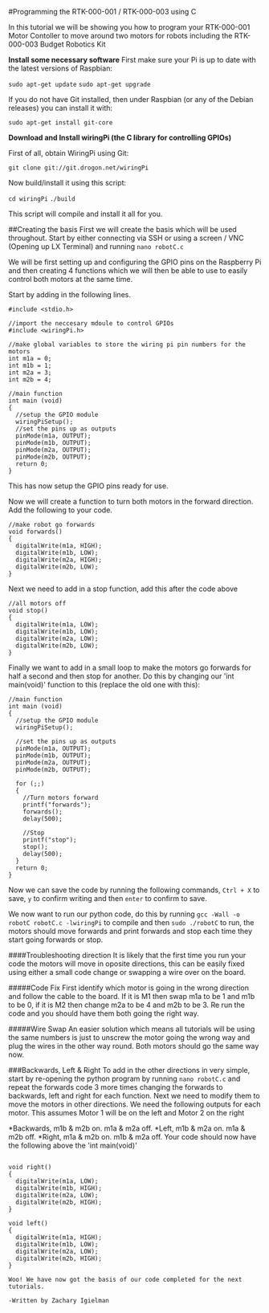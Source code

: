 #Programming the RTK-000-001 / RTK-000-003 using C

In this tutorial we will be showing you how to program your RTK-000-001 Motor Contoller to move around two motors for robots including the RTK-000-003 Budget Robotics Kit

**Install some necessary software**
First make sure your Pi is up to date with the latest versions of Raspbian:

```sudo apt-get update```
```sudo apt-get upgrade```

If you do not have Git installed, then under Raspbian (or any of the Debian releases) you can install it with:

```sudo apt-get install git-core```

**Download and Install wiringPi (the C library for controlling GPIOs)**

First of all, obtain WiringPi using Git:

```git clone git://git.drogon.net/wiringPi```

Now build/install it using this script:

```cd wiringPi```
``` ./build ```

This script will compile and install it all for you.

##Creating the basis
First we will create the basis which will be used throughout. Start by either connecting via SSH or using a screen / VNC (Opening up LX Terminal) and running ```nano robotC.c```

We will be first setting up and configuring the GPIO pins on the Raspberry Pi and then creating 4 functions which we will then be able to use to easily control both motors at the same time.

Start by adding in the following lines.

```
#include <stdio.h>

//import the neccesary mdoule to control GPIOs
#include <wiringPi.h>

//make global variables to store the wiring pi pin numbers for the motors
int m1a = 0;
int m1b = 1;
int m2a = 3;
int m2b = 4;

//main function
int main (void)
{
  //setup the GPIO module
  wiringPiSetup();
  //set the pins up as outputs
  pinMode(m1a, OUTPUT);
  pinMode(m1b, OUTPUT);
  pinMode(m2a, OUTPUT);
  pinMode(m2b, OUTPUT);
  return 0;
}
```

This has now setup the GPIO pins ready for use.

Now we will create a function to turn both motors in the forward direction. Add the following to your code.

```
//make robot go forwards
void forwards()
{
  digitalWrite(m1a, HIGH);
  digitalWrite(m1b, LOW);
  digitalWrite(m2a, HIGH);
  digitalWrite(m2b, LOW);
}
```
Next we need to add in a stop function, add this after the code above
```
//all motors off
void stop()
{
  digitalWrite(m1a, LOW);
  digitalWrite(m1b, LOW);
  digitalWrite(m2a, LOW);
  digitalWrite(m2b, LOW);
}
```
Finally we want to add in a small loop to make the motors go forwards for half a second and then stop for another.
Do this by changing our 'int main(void)' function to this (replace the old one with this):
```
//main function
int main (void)
{
  //setup the GPIO module
  wiringPiSetup();

  //set the pins up as outputs
  pinMode(m1a, OUTPUT);
  pinMode(m1b, OUTPUT);
  pinMode(m2a, OUTPUT);
  pinMode(m2b, OUTPUT);

  for (;;)
  {
    //Turn motors forward
    printf("forwards");
    forwards();
    delay(500);

    //Stop
    printf("stop");
    stop();
    delay(500);
  }
  return 0;
}
```

Now we can save the code by running the following commands, ```Ctrl + X``` to save, ```y``` to confirm writing and then ```enter``` to confirm to save.

We now want to run our python code, do this by running ```gcc -Wall -o robotC robotC.c -lwiringPi``` to compile and then ```sudo ./robotC``` to run, the motors should move forwards and print forwards and stop each time they start going forwards or stop.

####Troubleshooting direction
It is likely that the first time you run your code the motors will move in oposite directions, this can be easily fixed using either a small code change or swapping a wire over on the board.

#####Code Fix
First identify which motor is going in the wrong direction and follow the cable to the board. If it is M1 then swap m1a to be 1 and m1b to be 0, if it is M2 then change m2a to be 4 and m2b to be 3. Re run the code and you should have them both going the right way.

#####Wire Swap
An easier solution which means all tutorials will be using the same numbers is just to unscrew the motor going the wrong way and plug the wires in the other way round. Both motors should go the same way now.

###Backwards, Left & Right
To add in the other directions in very simple, start by re-opening the python program by running ```nano robotC.c``` and repeat the forwards code 3 more times changing the forwards to backwards, left and right for each function.
Next we need to modify them to move the motors in other directions. 
We need the following outputs for each motor. This assumes Motor 1 will be on the left and Motor 2 on the right

*Backwards, m1b & m2b on. m1a & m2a off.
*Left, m1b & m2a on. m1a & m2b off.
*Right, m1a & m2b on. m1b & m2a off.
Your code should now have the following above the 'int main(void)'
```

void right()
{
  digitalWrite(m1a, LOW);
  digitalWrite(m1b, HIGH);
  digitalWrite(m2a, LOW);
  digitalWrite(m2b, HIGH);
}

void left()
{
  digitalWrite(m1a, HIGH);
  digitalWrite(m1b, LOW);
  digitalWrite(m2a, LOW);
  digitalWrite(m2b, HIGH);
}

Woo! We have now got the basis of our code completed for the next tutorials.

-Written by Zachary Igielman
